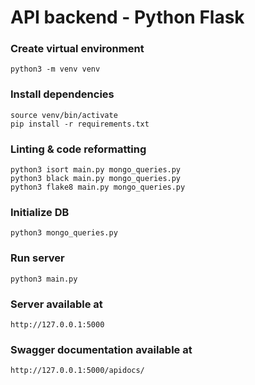 # API backend - Python Flask

### Create virtual environment
```shell
python3 -m venv venv
```

### Install dependencies
```shell
source venv/bin/activate
pip install -r requirements.txt
```

### Linting & code reformatting 
```shell
python3 isort main.py mongo_queries.py
python3 black main.py mongo_queries.py
python3 flake8 main.py mongo_queries.py
```

### Initialize DB
```shell
python3 mongo_queries.py
```

### Run server
```shell
python3 main.py
```

### Server available at
```
http://127.0.0.1:5000
```

### Swagger documentation available at
```
http://127.0.0.1:5000/apidocs/
```